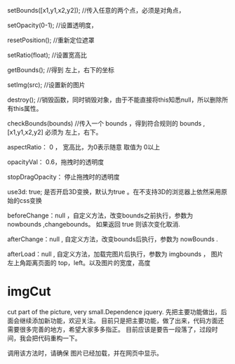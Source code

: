 
setBounds([x1,y1,x2,y2]);
//传入任意的两个点，必须是对角点，

setOpacity(0-1);
//设置透明度，

resetPosition();
//重新定位遮罩

setRatio(float);
//设置宽高比

getBounds();
//得到 左上，右下的坐标

setImg(src);
//设置新的图片

destroy();
//销毁函数，同时销毁对象，由于不能直接将this知悉null，所以删除所有this属性。

checkBounds(bounds)
//传入一个 bounds ，得到符合规则的 bounds ,[x1,y1,x2,y2] 必须为 左上，右下。


aspectRatio： 0 ， 宽高比，为0表示随意 取值为 0以上

opacityVal： 0.6，拖拽时的透明度

stopDragOpacity： 停止拖拽时的透明度

use3d: true; 是否开启3D变换，默认为true 。在不支持3D的浏览器上依然采用原始的css变换

beforeChange：null ，自定义方法，改变bounds之前执行，参数为 nowbounds ,changebounds。 如果返回 true 则该次变化取消.

afterChange：null , 自定义方法，改变bounds后执行，参数为 nowBounds .

afterLoad：null , 自定义方法，加载完图片后执行，参数为 imgbounds ， 图片左上角距离页面的 top，left。以及图片的宽度，高度


# imgCut
cut part of the picture, very small.Dependence jquery.
先把主要功能做出，后面会继续添加新功能，欢迎关注。
目前只是把主要功能，做了出来，代码方面还需要很多完善的地方，希望大家多多指正。
目前应该是要告一段落了，过段时间，我会把代码重构一下。

调用该方法时，请确保 图片已经加载，并在网页中显示。
